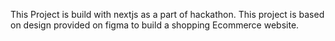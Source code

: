 This Project is build with nextjs as a part of hackathon. This project is based on design provided on figma to build a shopping Ecommerce website.






 
 
